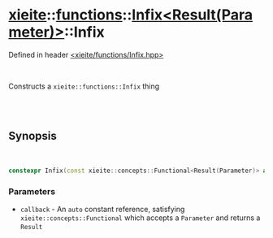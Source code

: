 # [xieite](../../../README.md)::[functions](../../functions.md)::[Infix<Result(Parameter)>](../Infix.md)::Infix
Defined in header [<xieite/functions/Infix.hpp>](../../../include/xieite/functions/Infix.hpp)

<br/>

Constructs a `xieite::functions::Infix` thing

<br/><br/>

## Synopsis

<br/>

```cpp
constexpr Infix(const xieite::concepts::Functional<Result(Parameter)> auto& callback) noexcept;
```
### Parameters
- `callback` - An `auto` constant reference, satisfying `xieite::concepts::Functional` which accepts a `Parameter` and returns a `Result`
